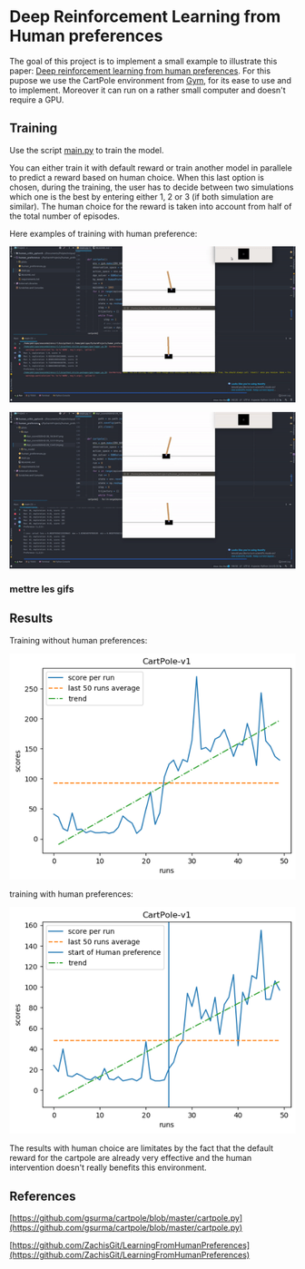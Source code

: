 # Deep Reinforcement Learning from Human preferences

The goal of this project is to implement a small example to illustrate this paper: 
[Deep reinforcement learning from human preferences](https://arxiv.org/pdf/1706.03741.pdf). For this pupose we use the 
CartPole environment from [Gym](https://gym.openai.com/), for its ease to use and to implement. Moreover it can run  on 
a rather small computer and doesn't require a GPU.

## Training

Use the script [main.py](main.py) to train the model.

You can either train it with default reward or train  another model in parallele to predict a reward based on 
human choice. When this last option is chosen, during the training, the user has to decide between two simulations which 
one is the best by entering either 1, 2 or 3 (if both simulation are similar). The human choice for the reward is taken 
into account from half of the total number of episodes.

Here examples of training with human preference:


![](gifs/rl_training1.gif)


![](gifs/rl_training.gif)



### mettre les gifs

## Results

Training without human preferences:


![](plots/dqn/dqn_score_self_2020-02-29_13-52-11.png)



training with human preferences:


![](plots/dqn/dqn_score_Human_2020-02-29_17-48-20.png)



The results with human choice are limitates by the fact that the default reward for the cartpole are already very effective
and the human intervention doesn't really benefits this environment.

## References

[https://github.com/gsurma/cartpole/blob/master/cartpole.py](https://github.com/gsurma/cartpole/blob/master/cartpole.py)


[https://github.com/ZachisGit/LearningFromHumanPreferences](https://github.com/ZachisGit/LearningFromHumanPreferences)
